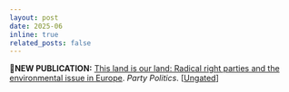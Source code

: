 ```yaml
---
layout: post
date: 2025-06
inline: true
related_posts: false
---
```


🔵**NEW PUBLICATION:** [This land is our land: Radical right parties and the environmental issue in Europe](https://doi.org/10.1177/13540688251347882). *Party Politics*. [<a href="https://www.researchgate.net/publication/392469332_This_Land_is_Our_Land_Radical_Right_Parties_and_the_Environmental_Issue_in_Europe">Ungated</a>]





